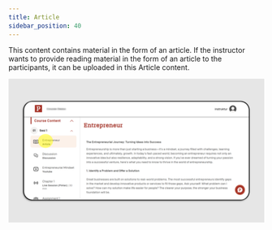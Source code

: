 ```yaml
---
title: Article
sidebar_position: 40
---
```

This content contains material in the form of an article. If the instructor wants to provide reading material in the form of an article to the participants, it can be uploaded in this Article content.

![](/img/article-skills_eng.png)

